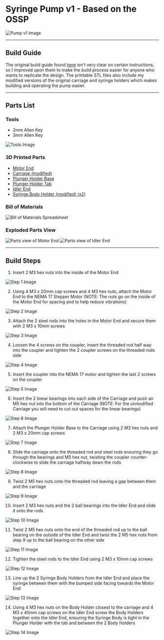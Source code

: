 # Syringe Pump v1 - Based on the OSSP

![Pump v1 Image](./images/pump-v1-pic.jpg)

---
## Build Guide

The original build guide found [here](https://www.appropedia.org/Open-source_syringe_pump#How_to_Build_an_Open-source_Syringe_Pump) isn't very clear on certain instructions, so I improved upon them to make the build process
easier for anyone who wants to replicate the design. The printable STL files also include my modified versions of the original carriage and syringe holders which makes building and operating the pump easier.

---
## Parts List

### Tools

* 2mm Allen Key
* 3mm Allen Key

![Tools Image](./images/tools-v1.jpg)

### 3D Printed Parts

* [Motor End](./stl-files/motor-end.stl)
* [Carriage (modified)](./stl-files/carriage-modified.stl)
* [Plunger Holder Base](./stl-files/plunger-holder-base-and-tab.stl)
* [Plunger Holder Tab](./stl-files/plunger-holder-base-and-tab.stl)
* [Idler End](./stl-files/idler-end.stl)
* [Syringe Body Holder (modified) (x2)](./stl-files/syringe-holder-modified.stl)

### Bill of Materials

![Bill of Materials Spreadsheet](./images/bill-of-materials.PNG)

### Exploded Parts View

![Parts view of Motor End](./images/parts-v1-motor-end.jpg)
![Parts view of Idler End](./images/parts-v1-idler-end.jpg)

---
## Build Steps

1. Insert 2 M3 hex nuts into the inside of the Motor End

![Step 1 Image](./images/step-1-v1.jpg)

2. Using 4 M3 x 20mm cap screws and 4 M3 hex nuts, attach the Motor End to the NEMA 17 Stepper Motor
   (NOTE: The nuts go on the inside of the Motor End for spacing and to help reduce vibrations)

![Step 2 Image](./images/step-2-v1.jpg)

3. Attach the 2 steel rods into the holes in the Motor End and secure them with 2 M3 x 10mm screws

![Step 3 Image](./images/step-3-v1.jpg)

4. Loosen the 4 screws on the coupler, insert the threaded rod half way into the coupler and tighten
   the 2 coupler screws on the threaded rods side

![Step 4 Image](./images/step-4-v1.jpg)

5. Insert the coupler into the NEMA 17 motor and tighten the last 2 screws on the coupler

![Step 5 Image](./images/step-5-v1.jpg)

6. Insert the 2 linear bearings into each side of the Carriage and push an M5 hex nut into the bottom of
   the Carriage
   (NOTE: For the unmodified Carriage you will need to cut out spaces for the linear bearings)

![Step 6 Image](./images/step-6-v1.jpg)

7. Attach the Plunger Holder Base to the Carriage using 2 M3 hex nuts and 2 M3 x 20mm cap screws

![Step 7 Image](./images/step-7-v1.jpg)

8. Slide the carriage onto the threaded rod and steel rods ensuring they go through the bearings and M5 hex nut,
   twisting the coupler counter-clockwise to slide the carriage halfway down the rods

![Step 8 Image](./images/step-8-v1.jpg)

9. Twist 2 M5 hex nuts onto the threaded rod leaving a gap between them and the carriage

![Step 9 Image](./images/step-9-v1.jpg)

10. Insert 2 M3 hex nuts and the 2 ball bearings into the Idler End and slide it onto the rods

![Step 10 Image](./images/step-10-v1.jpg)

11. Twist 2 M5 hex nuts onto the end of the threaded rod up to the ball bearing on the outside of the
    Idler End and twist the 2 M5 hex nuts from step 9 up to the ball bearing on the other side

![Step 11 Image](./images/step-11-v1.jpg)

12. Tighten the steel rods to the Idler End using 2 M3 x 10mm cap screws

![Step 12 Image](./images/step-12-v1.jpg)

13. Line up the 2 Syringe Body Holders from the Idler End and place the syringe between them with the
    bumped side facing towards the Motor End

![Step 13 Image](./images/step-13-v1.jpg)

14. Using 4 M3 hex nuts on the Body Holder closest to the carriage and 4 M3 x 40mm cap screws on the Idler
    End screw the Body Holders together onto the Idler End, ensuring the Syringe Body is tight in the
    Plunger Holder with the tab and between the 2 Body Holders

![Step 14 Image](./images/step-14-v1.jpg)

